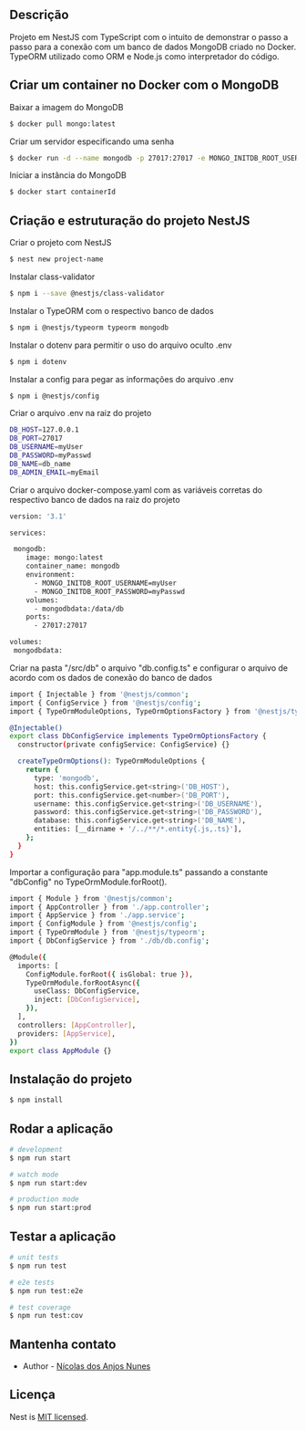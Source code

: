 ## Descrição

Projeto em NestJS com TypeScript com o intuito de demonstrar o passo a passo para a conexão com um banco de dados MongoDB criado no Docker. TypeORM utilizado como ORM e Node.js como interpretador do código.

## Criar um container no Docker com o MongoDB

Baixar a imagem do MongoDB
```bash
$ docker pull mongo:latest
```

Criar um servidor especificando uma senha
```bash
$ docker run -d --name mongodb -p 27017:27017 -e MONGO_INITDB_ROOT_USERNAME=myUser -e MONGO_INITDB_ROOT_PASSWORD=myPasswd mongo:latest
```

Iniciar a instância do MongoDB
```bash
$ docker start containerId
```

## Criação e estruturação do projeto NestJS

Criar o projeto com NestJS
```bash
$ nest new project-name
```

Instalar class-validator
```bash
$ npm i --save @nestjs/class-validator
```

Instalar o TypeORM com o respectivo banco de dados
```bash
$ npm i @nestjs/typeorm typeorm mongodb
```

Instalar o dotenv para permitir o uso do arquivo oculto .env
```bash
$ npm i dotenv
```

Instalar a config para pegar as informações do arquivo .env
```bash
$ npm i @nestjs/config
```

Criar o arquivo .env na raiz do projeto
```bash
DB_HOST=127.0.0.1
DB_PORT=27017
DB_USERNAME=myUser
DB_PASSWORD=myPasswd
DB_NAME=db_name
DB_ADMIN_EMAIL=myEmail
```

Criar o arquivo docker-compose.yaml com as variáveis corretas do respectivo banco de dados na raiz do projeto
```bash
version: '3.1'

services:

 mongodb:
    image: mongo:latest
    container_name: mongodb
    environment:
      - MONGO_INITDB_ROOT_USERNAME=myUser
      - MONGO_INITDB_ROOT_PASSWORD=myPasswd
    volumes:
      - mongodbdata:/data/db
    ports:
      - 27017:27017

volumes:
 mongodbdata:
```

Criar na pasta "/src/db" o arquivo "db.config.ts" e configurar o arquivo de acordo com os dados de conexão do banco de dados
```bash
import { Injectable } from '@nestjs/common';
import { ConfigService } from '@nestjs/config';
import { TypeOrmModuleOptions, TypeOrmOptionsFactory } from '@nestjs/typeorm';

@Injectable()
export class DbConfigService implements TypeOrmOptionsFactory {
  constructor(private configService: ConfigService) {}

  createTypeOrmOptions(): TypeOrmModuleOptions {
    return {
      type: 'mongodb',
      host: this.configService.get<string>('DB_HOST'),
      port: this.configService.get<number>('DB_PORT'),
      username: this.configService.get<string>('DB_USERNAME'),
      password: this.configService.get<string>('DB_PASSWORD'),
      database: this.configService.get<string>('DB_NAME'),
      entities: [__dirname + '/../**/*.entity{.js,.ts}'],
    };
  }
}
```

Importar a configuração para "app.module.ts" passando a constante "dbConfig" no TypeOrmModule.forRoot().
```bash
import { Module } from '@nestjs/common';
import { AppController } from './app.controller';
import { AppService } from './app.service';
import { ConfigModule } from '@nestjs/config';
import { TypeOrmModule } from '@nestjs/typeorm';
import { DbConfigService } from './db/db.config';

@Module({
  imports: [
    ConfigModule.forRoot({ isGlobal: true }),
    TypeOrmModule.forRootAsync({
      useClass: DbConfigService,
      inject: [DbConfigService],
    }),
  ],
  controllers: [AppController],
  providers: [AppService],
})
export class AppModule {}

```

## Instalação do projeto

```bash
$ npm install
```

## Rodar a aplicação

```bash
# development
$ npm run start

# watch mode
$ npm run start:dev

# production mode
$ npm run start:prod
```

## Testar a aplicação

```bash
# unit tests
$ npm run test

# e2e tests
$ npm run test:e2e

# test coverage
$ npm run test:cov
```

## Mantenha contato

- Author - [Nícolas dos Anjos Nunes](https://www.linkedin.com/in/nicolasanunes/)

## Licença

Nest is [MIT licensed](LICENSE).
